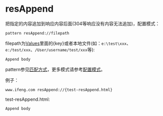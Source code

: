 # resAppend

把指定的内容追加到响应内容后面(304等响应没有内容无法追加)，配置模式：

	pattern resAppend://filepath
	
filepath为[Values](http://local.whistlejs.com/#values)里面的{key}或者本地文件(如：`e:\test\xxx`、`e:/test/xxx`、`/User/username/test/xxx`等):

	Append body

pattern参见[匹配方式](../pattern.html)，更多模式请参考[配置模式](../mode.html)。

例子：

	www.ifeng.com resAppend://{test-resAppend.html}
	

test-resAppend.html:

	Append body
	